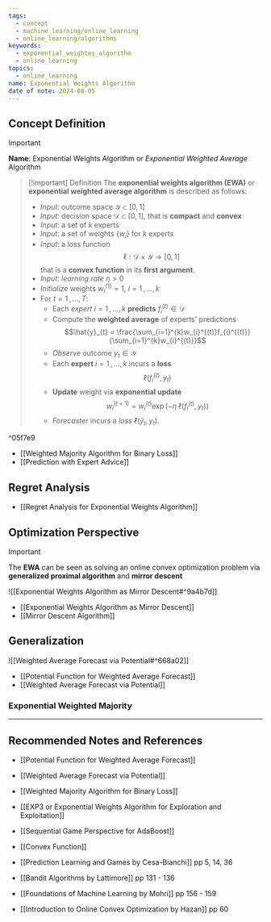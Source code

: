 ```yaml
---
tags:
  - concept
  - machine_learning/online_learning
  - online_learning/algorithms
keywords:
  - exponential_weightes_algorithm
  - online_learning
topics:
  - online_learning
name: Exponential Weights Algorithm
date of note: 2024-08-05
---
```


## Concept Definition

>[!important]
>**Name**: Exponential Weights Algorithm or *Exponential Weighted Average* Algorithm

>[!important] Definition
>The **exponential weights algorithm (EWA)** or **exponential weighted average algorithm** is described as follows:
>- *Input*: outcome space $\mathcal{Y} \subset [0,1]$
>- *Input*: decision space $\mathcal{D} \subset [0,1]$, that is **compact** and **convex**
>- *Input*: a set of $k$ experts 
>- *Input*: a set of weights $\left\{ w_{i} \right\}$ for $k$ experts 
>- *Input*: a loss function $$\ell: \mathcal{D} \times \mathcal{Y} \to [0,1]$$ that is a **convex function** in its **first argument**.
>- *Input*: *learning rate* $\eta >0$
>- *Initialize* weights $w_{i}^{(1)} = 1$,  $i=1\,{,}\ldots{,}\,k$
>- For $t = 1\,{,}\ldots{,}\,T$:
>	- Each *expert* $i=1\,{,}\ldots{,}\,k$ **predicts** $f_{i}^{(t)}\in \mathcal{D}$
>	- Compute the **weighted average** of experts' predictions $$\hat{y}_{t} = \frac{\sum_{i=1}^{k}w_{i}^{(t)}f_{i}^{(t)}}{\sum_{i=1}^{k}w_{i}^{(t)}}$$
>	- *Observe* outcome $y_{t}\in \mathcal{Y}$
>	- Each **expert** $i=1\,{,}\ldots{,}\,k$ incurs a **loss**  $$\ell(f_{i}^{(t)}, y_{t})$$
>	- **Update** weight via **exponential update** $$w_{i}^{(t+1)} = w_{i}^{(t)}\exp \left( - \eta\;\ell(f_{i}^{(t)}, y_{t}) \right)$$
>	- *Forecaster* incurs a *loss* $\ell(\hat{y}_{t}, y_{t}).$

^05f7e9

- [[Weighted Majority Algorithm for Binary Loss]]
- [[Prediction with Expert Advice]]

## Regret Analysis

- [[Regret Analysis for Exponential Weights Algorithm]]


## Optimization Perspective

>[!important]
>The **EWA** can be seen as solving an online convex optimization problem via **generalized proximal algorithm** and **mirror descent**

![[Exponential Weights Algorithm as Mirror Descent#^9a4b7d]]

- [[Exponential Weights Algorithm as Mirror Descent]]
- [[Mirror Descent Algorithm]]

## Generalization

![[Weighted Average Forecast via Potential#^668a02]]

- [[Potential Function for Weighted Average Forecast]]
- [[Weighted Average Forecast via Potential]]

### Exponential Weighted Majority







-----------
##  Recommended Notes and References


- [[Potential Function for Weighted Average Forecast]]
- [[Weighted Average Forecast via Potential]]
- [[Weighted Majority Algorithm for Binary Loss]]

- [[EXP3 or Exponential Weights Algorithm for Exploration and Exploitation]]


- [[Sequential Game Perspective for AdaBoost]]

- [[Convex Function]]

- [[Prediction Learning and Games by Cesa-Bianchi]] pp 5, 14, 36
- [[Bandit Algorithms by Lattimore]] pp 131 - 136
- [[Foundations of Machine Learning by Mohri]] pp 156 - 159
- [[Introduction to Online Convex Optimization by Hazan]] pp 60